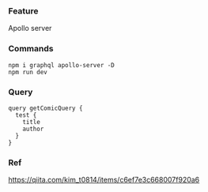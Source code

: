 ### Feature
Apollo server

### Commands
```
npm i graphql apollo-server -D
npm run dev
```

### Query
```
query getComicQuery {
  test {
    title
    author
  }
}
```

### Ref
https://qiita.com/kim_t0814/items/c6ef7e3c668007f920a6
